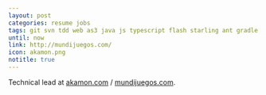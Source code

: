 ```yaml
---
layout: post
categories: resume jobs
tags: git svn tdd web as3 java js typescript flash starling ant gradle maven kanban pomodoro webgl stage3d games
until: now
link: http://mundijuegos.com/
icon: akamon.png
notitle: true
---
```


Technical lead at [akamon.com](http://akamon.com/) / [mundijuegos.com](http://mundijuegos.com/).
